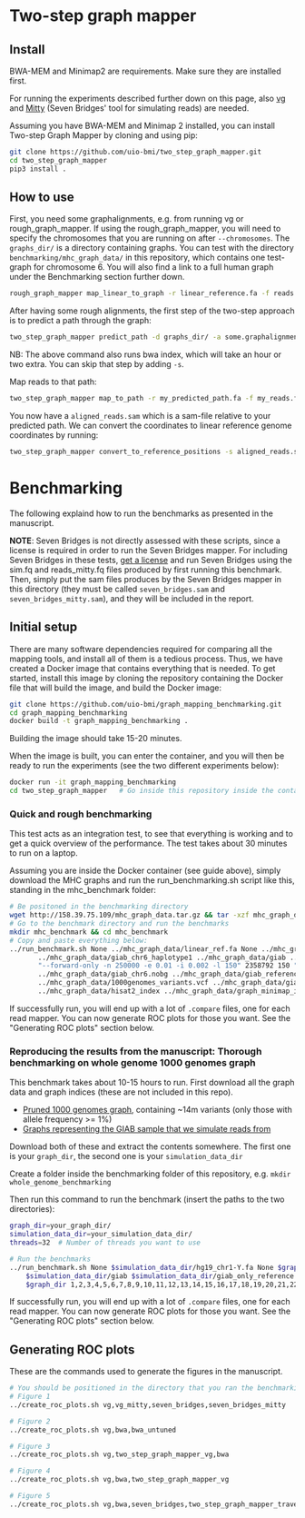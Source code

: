 # Two-step graph mapper

## Install
BWA-MEM and Minimap2 are requirements. Make sure they are installed first.

For running the experiments described further down on this page, also [vg](http://github.com/vgteam/vg) and 
[Mitty](https://github.com/sbg/Mitty) (Seven Bridges' tool for simulating reads) are needed.

Assuming you have BWA-MEM and Minimap 2 installed, you can install Two-step Graph Mapper by cloning and using pip:
```bash
git clone https://github.com/uio-bmi/two_step_graph_mapper.git 
cd two_step_graph_mapper 
pip3 install .
```

## How to use 
First, you need some graphalignments, e.g. from running vg or rough_graph_mapper. 
If using the rough_graph_mapper, you will need to specify the chromosomes that you are running on after `--chromosomes`.
The `graphs_dir/` is a directory containing graphs. You can test with the directory `benchmarking/mhc_graph_data/` in this repository, which contains
one test-graph for chromosome 6. You will also find a link to a full human graph under the Benchmarking section further down.

```bash
rough_graph_mapper map_linear_to_graph -r linear_reference.fa -f reads.fa -d graphs_dir/ --chromosomes 1,2,3 > some.graphalignments
```


After having some rough alignments, the first step of the two-step approach is to predict a path through the graph:
```bash
two_step_graph_mapper predict_path -d graphs_dir/ -a some.graphalignments -c 1,2,3 -o my_predicted_path
```
NB: The above command also runs bwa index, which will take an hour or two extra. You can skip that step by adding `-s`.

Map reads to that path:
```bash
two_step_graph_mapper map_to_path -r my_predicted_path.fa -f my_reads.fa -o aligned_reads.sam
```
You now have a `aligned_reads.sam` which is a sam-file relative to your predicted path. 
We can convert the coordinates to linear reference genome coordinates by running:
```bash
two_step_graph_mapper convert_to_reference_positions -s aligned_reads.sam -d graph_dir/ -l my_predicted_path -c 1,2,3 -o converted.sam
```

# Benchmarking
The following explaind how to run the benchmarks as presented in the manuscript. 

**NOTE**: Seven Bridges is not directly assessed with these scripts, since a license is required in order to run the Seven Bridges mapper. 
For including Seven Bridges in these tests, [get a license](http://sevenbridges.com/graph-genome-academic-release) and run Seven Bridges 
using the sim.fq and reads_mitty.fq files produced by first running this benchmark. Then, simply put the sam files produces by the Seven Bridges mapper in this directory (they must be called `seven_bridges.sam` and `seven_bridges_mitty.sam`), and they will be included in the report.

## Initial setup
There are many software dependencies required for comparing all the mapping tools, and install all of them is a tedious process.
Thus, we have created a Docker image that contains everything that is needed. To get started, install this image by cloning the
repository containing the Docker file that will build the image, and build the Docker image:
```bash
git clone https://github.com/uio-bmi/graph_mapping_benchmarking.git
cd graph_mapping_benchmarking
docker build -t graph_mapping_benchmarking .
```
Building the image should take 15-20 minutes.

When the image is built, you can enter the container, and you will then be ready to run the experiments (see the two different experiments below):
```bash
docker run -it graph_mapping_benchmarking
cd two_step_graph_mapper   # Go inside this repository inside the container, and you are ready to run the benchmarks
```

### Quick and rough benchmarking
This test acts as an integration test, to see that everything is working and to get a quick overview of the
performance. The test takes about 30 minutes to run on a laptop.

Assuming you are inside the Docker container (see guide above), simply download the MHC graphs and run the run_benchmarking.sh script like this, standing in the mhc_benchmark folder:
```bash
# Be positoned in the benchmarking directory
wget http://158.39.75.109/mhc_graph_data.tar.gz && tar -xzf mhc_graph_data.tar.gz
# Go to the benchmark directory and run the benchmarks
mkdir mhc_benchmark && cd mhc_benchmark
# Copy and paste everything below:
../run_benchmark.sh None ../mhc_graph_data/linear_ref.fa None ../mhc_graph_data/wg ../mhc_graph_data/giab_chr6_haplotype0 \
       ../mhc_graph_data/giab_chr6_haplotype1 ../mhc_graph_data/giab ../mhc_graph_data/giab_reference 75 \
       "--forward-only -n 250000 -e 0.01 -i 0.002 -l 150" 2358792 150 "" ../mhc_graph_data/ 6  \
       ../mhc_graph_data/giab_chr6.nobg ../mhc_graph_data/giab_reference_path_6.intervalcollection.indexed \
       ../mhc_graph_data/1000genomes_variants.vcf ../mhc_graph_data/giab_variants.vcf.gz 6 4970557 \
       ../mhc_graph_data/hisat2_index ../mhc_graph_data/graph_minimap_index ../mhc_graph_data/numpy_graph.npz
```

If successfully run, you will end up with a lot of `.compare` files, one for each read mapper. 
You can now generate ROC plots for those you want. See the "Generating ROC plots" section below.

### Reproducing the results from the manuscript: Thorough benchmarking on whole genome 1000 genomes graph
This benchmark takes about 10-15 hours to run. First download all the graph data and graph indices (these are not included in this repo). 
* [Pruned 1000 genomes graph](http://158.39.75.109/human_pruned_1pc.tar), containing ~14m variants (only those with allele frequency >= 1%)
* [Graphs representing the GIAB sample that we simulate reads from](http://158.39.75.109/simulation_data.tar)

Download both of these and extract the contents somewhere. The first one is your `graph_dir`, the second one is your `simulation_data_dir`

Create a folder inside the benchmarking folder of this repository, e.g. `mkdir whole_genome_benchmarking`

Then run this command to run the benchmark (insert the paths to the two directories):
```bash
graph_dir=your_graph_dir/
simulation_data_dir=your_simulation_data_dir/
threads=32  # Number of threads you want to use

# Run the benchmarks
../run_benchmark.sh None $simulation_data_dir/hg19_chr1-Y.fa None $graph_dir/wg $simulation_data_dir/haplotype0_only_chr20_no_paths $simulation_data_dir/haplotype1_only_chr20_no_paths \
    $simulation_data_dir/giab $simulation_data_dir/giab_only_reference $threads "--forward-only -n 5000000 -e 0.01 -i 0.002 -l 150" 2358792 150 "" \
    $graph_dir 1,2,3,4,5,6,7,8,9,10,11,12,13,14,15,16,17,18,19,20,21,22,X None None None None 20 63025520 
```

If successfully run, you will end up with a lot of `.compare` files, one for each read mapper. 
You can now generate ROC plots for those you want. See the "Generating ROC plots" section below. 

## Generating ROC plots
These are the commands used to generate the figures in the manuscript.
```bash
# You should be positioned in the directory that you ran the benchmarking from, e.g. "mhc_benchmark" for the mhc benchmarking
# Figure 1
../create_roc_plots.sh vg,vg_mitty,seven_bridges,seven_bridges_mitty

# Figure 2
../create_roc_plots.sh vg,bwa,bwa_untuned

# Figure 3
../create_roc_plots.sh vg,two_step_graph_mapper_vg,bwa

# Figure 4
../create_roc_plots.sh vg,bwa,two_step_graph_mapper_vg

# Figure 5
../create_roc_plots.sh vg,bwa,seven_bridges,two_step_graph_mapper_traversemapped,two_step_graph_mapper_linearmapped
```





